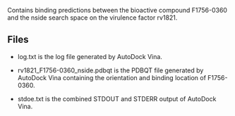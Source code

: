 Contains binding predictions between the bioactive compound F1756-0360 and the nside search space on the virulence factor rv1821.

## Files

- log.txt is the log file generated by AutoDock Vina.

- rv1821_F1756-0360_nside.pdbqt is the PDBQT file generated by AutoDock Vina containing the orientation and binding location of F1756-0360.

- stdoe.txt is the combined STDOUT and STDERR output of AutoDock Vina.

